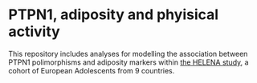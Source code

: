 # **PTPN1, adiposity and phyisical activity**

This repository includes analyses for modelling the association between PTPN1 polimorphisms and adiposity markers within [the HELENA study](http://www.helenastudy.com/), a cohort of European Adolescents from 9 countries. 
